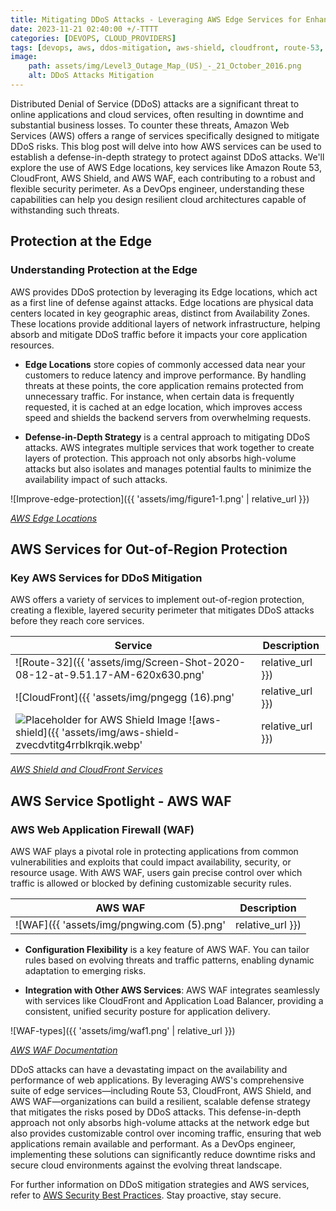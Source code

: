 ```yaml
---
title: Mitigating DDoS Attacks - Leveraging AWS Edge Services for Enhanced Security 
date: 2023-11-21 02:40:00 +/-TTTT
categories: [DEVOPS, CLOUD_PROVIDERS]
tags: [devops, aws, ddos-mitigation, aws-shield, cloudfront, route-53, aws-edge-services]
image:
    path: assets/img/Level3_Outage_Map_(US)_-_21_October_2016.png
    alt: DDoS Attacks Mitigation
---
```


Distributed Denial of Service (DDoS) attacks are a significant threat to online applications and cloud services, often resulting in downtime and substantial business losses. To counter these threats, Amazon Web Services (AWS) offers a range of services specifically designed to mitigate DDoS risks. This blog post will delve into how AWS services can be used to establish a defense-in-depth strategy to protect against DDoS attacks. We'll explore the use of AWS Edge locations, key services like Amazon Route 53, CloudFront, AWS Shield, and AWS WAF, each contributing to a robust and flexible security perimeter. As a DevOps engineer, understanding these capabilities can help you design resilient cloud architectures capable of withstanding such threats.

## Protection at the Edge

### Understanding Protection at the Edge
AWS provides DDoS protection by leveraging its Edge locations, which act as a first line of defense against attacks. Edge locations are physical data centers located in key geographic areas, distinct from Availability Zones. These locations provide additional layers of network infrastructure, helping absorb and mitigate DDoS traffic before it impacts your core application resources.

- **Edge Locations** store copies of commonly accessed data near your customers to reduce latency and improve performance. By handling threats at these points, the core application remains protected from unnecessary traffic. For instance, when certain data is frequently requested, it is cached at an edge location, which improves access speed and shields the backend servers from overwhelming requests.

- **Defense-in-Depth Strategy** is a central approach to mitigating DDoS attacks. AWS integrates multiple services that work together to create layers of protection. This approach not only absorbs high-volume attacks but also isolates and manages potential faults to minimize the availability impact of such attacks.

![Improve-edge-protection]({{ 'assets/img/figure1-1.png' | relative_url }})

*[AWS Edge Locations](https://aws.amazon.com/about-aws/global-infrastructure/edge-network/)*

## AWS Services for Out-of-Region Protection

### Key AWS Services for DDoS Mitigation
AWS offers a variety of services to implement out-of-region protection, creating a flexible, layered security perimeter that mitigates DDoS attacks before they reach core services.

| **Service**      | **Description** |
|------------------|-----------------|
| ![Route-32]({{ 'assets/img/Screen-Shot-2020-08-12-at-9.51.17-AM-620x630.png' | relative_url }}) | [Amazon Route 53](https://aws.amazon.com/route53/) is a scalable DNS service designed to distribute web traffic effectively. With features like latency-based routing, Geo DNS, and health checks, Route 53 provides a critical edge in managing traffic and mitigating DDoS threats by utilizing numerous AWS Edge locations to absorb traffic surges. |
| ![CloudFront]({{ 'assets/img/pngegg (16).png' | relative_url }}) | [Amazon CloudFront](https://aws.amazon.com/cloudfront/) is a content delivery network (CDN) that ensures data is delivered efficiently to users while defending against DDoS attacks by accepting only well-formed HTTP and HTTPS requests. CloudFront enhances resilience against attacks and guarantees performance during incidents of high traffic. |
| ![Placeholder for AWS Shield Image](path/to/image/2.10_DDoS_Mitigation_-_Shield.png) ![aws-shield]({{ 'assets/img/aws-shield-zvecdvtitg4rrblkrqik.webp' | relative_url }}) | [AWS Shield](https://aws.amazon.com/shield/) offers managed DDoS protection for applications running on AWS. With always-on detection and automatic mitigation features, AWS Shield helps minimize latency and downtime during an attack. |

*[AWS Shield and CloudFront Services](https://aws.amazon.com/shield/)*

## AWS Service Spotlight - AWS WAF

### AWS Web Application Firewall (WAF)
AWS WAF plays a pivotal role in protecting applications from common vulnerabilities and exploits that could impact availability, security, or resource usage. With AWS WAF, users gain precise control over which traffic is allowed or blocked by defining customizable security rules.

| **AWS WAF**       | **Description** |
|-------------------|-----------------|
| ![WAF]({{ 'assets/img/pngwing.com (5).png' | relative_url }}) | [AWS WAF](https://aws.amazon.com/waf/) can block malicious requests, protect against SQL injection, and prevent cross-site scripting. By setting up specific web ACLs (Access Control Lists), administrators can determine which requests are allowed based on customizable conditions, such as IP addresses, HTTP headers, and query string parameters. |

- **Configuration Flexibility** is a key feature of AWS WAF. You can tailor rules based on evolving threats and traffic patterns, enabling dynamic adaptation to emerging risks.

- **Integration with Other AWS Services**: AWS WAF integrates seamlessly with services like CloudFront and Application Load Balancer, providing a consistent, unified security posture for application delivery.

![WAF-types]({{ 'assets/img/waf1.png' | relative_url }})

*[AWS WAF Documentation](https://docs.aws.amazon.com/waf/latest/developerguide/)*

DDoS attacks can have a devastating impact on the availability and performance of web applications. By leveraging AWS's comprehensive suite of edge services—including Route 53, CloudFront, AWS Shield, and AWS WAF—organizations can build a resilient, scalable defense strategy that mitigates the risks posed by DDoS attacks. This defense-in-depth approach not only absorbs high-volume attacks at the network edge but also provides customizable control over incoming traffic, ensuring that web applications remain available and performant. As a DevOps engineer, implementing these solutions can significantly reduce downtime risks and secure cloud environments against the evolving threat landscape.

For further information on DDoS mitigation strategies and AWS services, refer to [AWS Security Best Practices](https://aws.amazon.com/security/). Stay proactive, stay secure.

